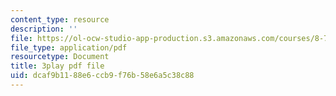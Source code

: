 ```yaml
---
content_type: resource
description: ''
file: https://ol-ocw-studio-app-production.s3.amazonaws.com/courses/8-701-introduction-to-nuclear-and-particle-physics-fall-2020/dcaf9b1188e6ccb9f76b58e6a5c38c88_4H0EHje2QbQ.pdf
file_type: application/pdf
resourcetype: Document
title: 3play pdf file
uid: dcaf9b11-88e6-ccb9-f76b-58e6a5c38c88
---
```

